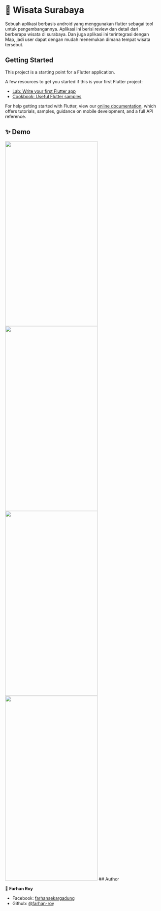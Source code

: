 # 👋 Wisata Surabaya

Sebuah aplikasi berbasis android yang menggunakan flutter sebagai tool untuk pengembangannya. Aplikasi ini berisi review dan detail dari berberapa wisata di surabaya. Dan juga aplikasi ini terintegrasi dengan Map, jadi user dapat dengan mudah menemukan dimana tempat wisata tersebut.

## Getting Started

This project is a starting point for a Flutter application.

A few resources to get you started if this is your first Flutter project:

- [Lab: Write your first Flutter app](https://flutter.dev/docs/get-started/codelab)
- [Cookbook: Useful Flutter samples](https://flutter.dev/docs/cookbook)

For help getting started with Flutter, view our
[online documentation](https://flutter.dev/docs), which offers tutorials,
samples, guidance on mobile development, and a full API reference.
## ✨ Demo
<img src="https://github.com/roy1441/WisataSurabaya/blob/master/screenshots/Screenshot_1578178874.png" width="300" height="600"/>
<img src="https://github.com/roy1441/WisataSurabaya/blob/master/screenshots/Screenshot_1578178857.png" width="300" height="600"/>
<img src="https://github.com/roy1441/WisataSurabaya/blob/master/screenshots/Screenshot_1578178428.png" width="300" height="600"/>
<img src="https://github.com/roy1441/WisataSurabaya/blob/master/screenshots/Screenshot_1578178366.png" width="300" height="600"/>
## Author

👤 **Farhan Roy**

- Facebook: [farhansekargadung](https://web.facebook.com/farhansekargadung)
- Github: [@farhan-roy](https://github.com/roy1441)

